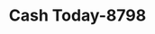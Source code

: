 ---
f_zip-code: 63019
f_state-code: MO
title: Cash Today-8798
f_phone: 636-937-7171
f_city-only: Crystal City
f_address: 1222 N Truman Blvd Crystal City
f_location-unique-id: '8798'
slug: cash-today-8798
updated-on: '2024-05-30T13:46:58.046Z'
created-on: '2024-05-30T13:36:59.803Z'
published-on: '2024-05-30T13:54:32.469Z'
f_city-state: cms/city/crystal-city-mo.md
f_company: cms/company/cash-today.md
f_state: cms/state/missouri.md
layout: '[payday-loan].html'
tags: payday-loan
---